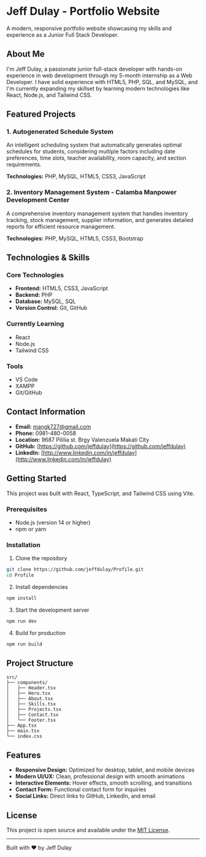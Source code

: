 # Jeff Dulay - Portfolio Website

A modern, responsive portfolio website showcasing my skills and experience as a Junior Full Stack Developer.

## About Me

I'm Jeff Dulay, a passionate junior full-stack developer with hands-on experience in web development through my 5-month internship as a Web Developer. I have solid experience with HTML5, PHP, SQL, and MySQL, and I'm currently expanding my skillset by learning modern technologies like React, Node.js, and Tailwind CSS.

## Featured Projects

### 1. Autogenerated Schedule System
An intelligent scheduling system that automatically generates optimal schedules for students, considering multiple factors including date preferences, time slots, teacher availability, room capacity, and section requirements.

**Technologies:** PHP, MySQL, HTML5, CSS3, JavaScript

### 2. Inventory Management System - Calamba Manpower Development Center
A comprehensive inventory management system that handles inventory tracking, stock management, supplier information, and generates detailed reports for efficient resource management.

**Technologies:** PHP, MySQL, HTML5, CSS3, Bootstrap

## Technologies & Skills

### Core Technologies
- **Frontend:** HTML5, CSS3, JavaScript
- **Backend:** PHP
- **Database:** MySQL, SQL
- **Version Control:** Git, GitHub

### Currently Learning
- React
- Node.js
- Tailwind CSS

### Tools
- VS Code
- XAMPP
- Git/GitHub

## Contact Information

- **Email:** mangk727@gmail.com
- **Phone:** 0981-480-0058
- **Location:** 9687 Pililia st. Brgy Valenzuela Makati City
- **GitHub:** [https://github.com/jeffdulay](https://github.com/jeffdulay)
- **LinkedIn:** [http://www.linkedin.com/in/jeffdulay](http://www.linkedin.com/in/jeffdulay)

## Getting Started

This project was built with React, TypeScript, and Tailwind CSS using Vite.

### Prerequisites
- Node.js (version 14 or higher)
- npm or yarn

### Installation

1. Clone the repository
```bash
git clone https://github.com/jeffdulay/Profile.git
cd Profile
```

2. Install dependencies
```bash
npm install
```

3. Start the development server
```bash
npm run dev
```

4. Build for production
```bash
npm run build
```

## Project Structure

```
src/
├── components/
│   ├── Header.tsx
│   ├── Hero.tsx
│   ├── About.tsx
│   ├── Skills.tsx
│   ├── Projects.tsx
│   ├── Contact.tsx
│   └── Footer.tsx
├── App.tsx
├── main.tsx
└── index.css
```

## Features

- **Responsive Design:** Optimized for desktop, tablet, and mobile devices
- **Modern UI/UX:** Clean, professional design with smooth animations
- **Interactive Elements:** Hover effects, smooth scrolling, and transitions
- **Contact Form:** Functional contact form for inquiries
- **Social Links:** Direct links to GitHub, LinkedIn, and email

## License

This project is open source and available under the [MIT License](LICENSE).

---

Built with ❤️ by Jeff Dulay